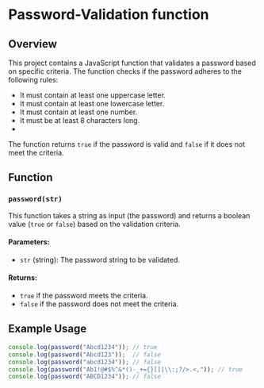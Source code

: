 # Password-Validation function
## Overview
This project contains a JavaScript function that validates a password based on specific criteria. The function checks if the password adheres to the following rules:
- It must contain at least one uppercase letter.
- It must contain at least one lowercase letter.
- It must contain at least one number.
- It must be at least 8 characters long.
- 
The function returns `true` if the password is valid and `false` if it does not meet the criteria.

## Function

### `password(str)`

This function takes a string as input (the password) and returns a boolean value (`true` or `false`) based on the validation criteria.

#### Parameters:
- `str` (string): The password string to be validated.

#### Returns:
- `true` if the password meets the criteria.
- `false` if the password does not meet the criteria.

## Example Usage

```javascript
console.log(password("Abcd1234")); // true
console.log(password("Abcd123"));  // false
console.log(password("abcd1234")); // false
console.log(password("Ab1!@#$%^&*()-_+={}[]|\\:;?/>.<,")); // true
console.log(password("ABCD1234")); // false
